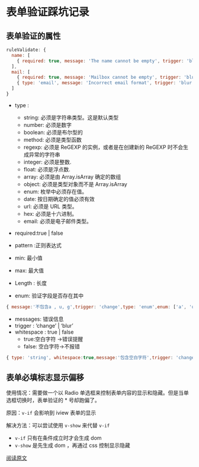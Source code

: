 # 表单验证踩坑记录

## 表单验证的属性

```js
ruleValidate: {
  name: [
    { required: true, message: 'The name cannot be empty', trigger: 'blur' }
  ],
  mail: [
    { required: true, message: 'Mailbox cannot be empty', trigger: 'blur' },
    { type: 'email', message: 'Incorrect email format', trigger: 'blur' }
  ]
}
```

- type :

  - string: 必须是字符串类型。这是默认类型
  - number: 必须是数字
  - boolean: 必须是布尔型的
  - method: 必须是类型函数
  - regexp: 必须是 ReGEXP 的实例，或者是在创建新的 ReGEXP 时不会生成异常的字符串
  - integer: 必须是整数.
  - float: 必须是浮点数.
  - array: 必须是由 Array.isArray 确定的数组
  - object: 必须是类型对象而不是 Array.isArray
  - enum: 枚举中必须存在值。
  - date: 按日期确定的值必须有效
  - url: 必须是 URL 类型。
  - hex: 必须是十六进制。
  - email: 必须是电子邮件类型。

- required:true | false
- pattern :正则表达式
- min: 最小值
- max: 最大值
- Length : 长度
- enum: 验证字段是否存在其中

```js
{ message:'不包含a , u, g',trigger: 'change',type: 'enum',enum: ['a', 'u', 'g']}
```

- messages: 错误信息
- trigger : ‘change’ | ‘blur’
- whitespace : true | false
  - true:空白字符 ->错误提醒
  - false: 空白字符->不报错

```js
{ type: 'string', whitespace:true,message:'包含空白字符',trigger: 'change'}
```

## 表单必填标志显示偏移

使用情况：需要做一个以 Radio 单选框来控制表单内容的显示和隐藏。但是当单选框切换时，表单验证的 \* 号却跑偏了。

原因：`v-if` 会影响到 iview 表单的显示

解决方法：可以尝试使用 `v-show` 来代替 `v-if`

- `v-if` 只有在条件成立时才会生成 dom
- `v-show` 是先生成 dom ，再通过 css 控制显示隐藏

[阅读原文](https://blog.csdn.net/ddwddw4/article/details/89216594)
